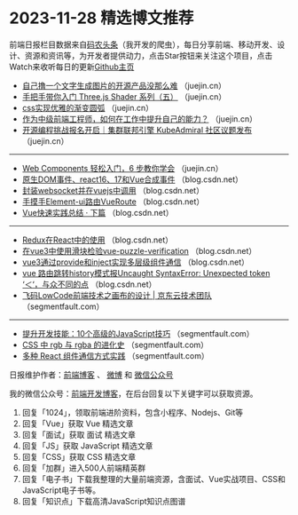 # 2023-11-28 精选博文推荐

前端日报栏目数据来自[码农头条](http://toutiao.qdkfweb.cn/)（我开发的爬虫），每日分享前端、移动开发、设计、资源和资讯等，为开发者提供动力，点击Star按钮来关注这个项目，点击Watch来收听每日的更新[Github主页](https://github.com/kujian/frontendDaily)
* [自己撸一个文字生成图片的开源产品没那么难](https://juejin.cn/post/7305694682772242483) （juejin.cn）
* [手把手带你入门 Three.js Shader 系列（五）](https://juejin.cn/post/7305371899138654235) （juejin.cn）
* [css实现优雅的渐变圆弧](https://juejin.cn/post/7304867327753158666) （juejin.cn）
* [作为中级前端工程师，如何在工作中提升自己的能力？](https://juejin.cn/post/7305232817767120915) （juejin.cn）
* [开源编程挑战报名开启｜集群联邦引擎 KubeAdmiral 社区议题发布](https://juejin.cn/post/7300744363109187621) （juejin.cn）

***
* [Web Components 轻松入门，6 步教你学会](https://juejin.cn/post/7304932252826943540) （juejin.cn）
* [原生DOM事件、react16、17和Vue合成事件](https://blog.csdn.net/qq_28838891/article/details/134184128) （blog.csdn.net）
* [封装websocket并在vuejs中调用](https://blog.csdn.net/qq_39460057/article/details/134650845) （blog.csdn.net）
* [手摸手Element-ui路由VueRoute](https://blog.csdn.net/weixin_47268883/article/details/134656852) （blog.csdn.net）
* [Vue快速实践总结 · 下篇](https://blog.csdn.net/zyb18507175502/article/details/134626017) （blog.csdn.net）

***
* [Redux在React中的使用](https://blog.csdn.net/DyP__CSDN/article/details/134656191) （blog.csdn.net）
* [在vue3中使用滑块检验vue-puzzle-verification](https://blog.csdn.net/weixin_52663662/article/details/134651431) （blog.csdn.net）
* [vue3通过provide和inject实现多层级组件通信](https://blog.csdn.net/xinbaiyu/article/details/134654174) （blog.csdn.net）
* [vue 路由跳转history模式报Uncaught SyntaxError: Unexpected token ‘＜‘，与众不同的点](https://blog.csdn.net/dawang18232123/article/details/134643491) （blog.csdn.net）
* [飞码LowCode前端技术之画布的设计 | 京东云技术团队](https://segmentfault.com/a/1190000044421584) （segmentfault.com）

***
* [提升开发技能：10个高级的JavaScript技巧](https://segmentfault.com/a/1190000044421185) （segmentfault.com）
* [CSS 中 rgb 与 rgba 的进化史](https://segmentfault.com/a/1190000044418955) （segmentfault.com）
* [多种 React 组件通信方式实践](https://segmentfault.com/a/1190000044421000) （segmentfault.com）

日报维护作者：[前端博客](https://qdkfweb.cn/) 、 [微博](http://weibo.com/kujian) 和 [微信公众号](https://open.weixin.qq.com/qr/code?username=caibaojian_com)

我的微信公众号：[前端开发博客](https://open.weixin.qq.com/qr/code?username=caibaojian_com)，在后台回复以下关键字可以获取资源。

1. 回复「1024」，领取前端进阶资料，包含小程序、Nodejs、Git等
2. 回复「Vue」获取 Vue 精选文章
3. 回复「面试」获取 面试 精选文章
4. 回复「JS」获取 JavaScript 精选文章
5. 回复「CSS」获取 CSS 精选文章
6. 回复「加群」进入500人前端精英群
7. 回复「电子书」下载我整理的大量前端资源，含面试、Vue实战项目、CSS和JavaScript电子书等。
8. 回复「知识点」下载高清JavaScript知识点图谱